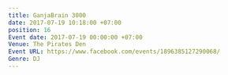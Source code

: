 ```yaml
---
title: GanjaBrain 3000
date: 2017-07-19 10:18:00 +07:00
position: 16
Event date: 2017-07-19 00:00:00 +07:00
Venue: The Pirates Den
Event URL: https://www.facebook.com/events/1896385127290068/
Genre: DJ
---
```


